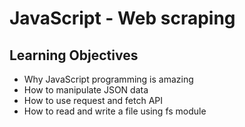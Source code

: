 # JavaScript - Web scraping
## Learning Objectives
* Why JavaScript programming is amazing<br>
* How to manipulate JSON data<br>
* How to use request and fetch API<br>
* How to read and write a file using fs module<br>
